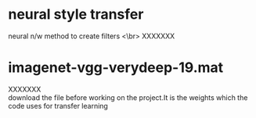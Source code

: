 # neural style transfer
 neural n/w method to create filters <\br>
 XXXXXXX
 # imagenet-vgg-verydeep-19.mat
 XXXXXXX </br>
 download the file before working on the project.It is the weights which the code uses for transfer learning
